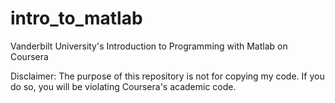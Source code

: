 # intro_to_matlab
Vanderbilt University's Introduction to Programming with Matlab on Coursera

Disclaimer: 
The purpose of this repository is not for copying my code. If you do so, you will be violating Coursera's academic code.
